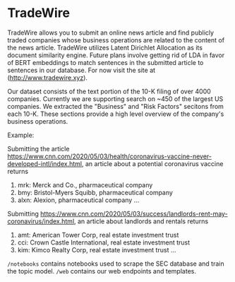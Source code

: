 # TradeWire

TradeWire allows you to submit an online news article and find publicly traded companies whose business operations are related to the content of the news article. TradeWire utilizes Latent Dirichlet Allocation as its document similarity engine. Future plans involve getting rid of LDA in favor of BERT embeddings to match sentences in the submitted article to sentences in our database. For now visit the site at (http://www.tradewire.xyz). 

Our dataset consists of the text portion of the 10-K filing of over 4000 companies. Currently we are supporting search on ~450 of the largest US companies. We extracted the "Business" and "Risk Factors" secitons from each 10-K. These sections provide a high level overview of the company's business operations. 

Example:

Submitting the article https://www.cnn.com/2020/05/03/health/coronavirus-vaccine-never-developed-intl/index.html, an article about a potential coronavirus vaccine returns 

1. mrk: Merck and Co., pharmaceutical company
2. bmy: Bristol-Myers Squibb, pharmaceutical company
3. alxn: Alexion, pharmaceutical company
...

Submitting https://www.cnn.com/2020/05/03/success/landlords-rent-may-coronavirus/index.html, an article about landlords and rentals returns

1. amt: American Tower Corp, real estate investment trust
2. cci: Crown Castle International, real estate investment trust
3. kim: Kimco Realty Corp, real estate investment trust
...

`/notebooks` contains notebooks used to scrape the SEC database and train the topic model. `/web` contains our web endpoints and templates. 




